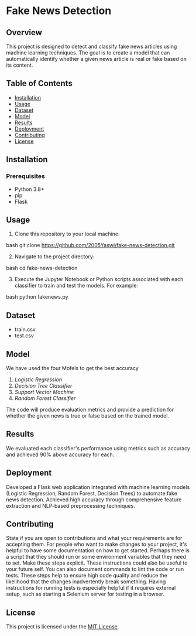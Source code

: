 # Fake News Detection

## Overview

This project is designed to detect and classify fake news articles using machine learning techniques. The goal is to create a model that can automatically identify whether a given news article is real or fake based on its content.

## Table of Contents

- [Installation](#installation)
- [Usage](#usage)
- [Dataset](#dataset)
- [Model](#model)
- [Results](#results)
- [Deployment](#deployment)
- [Contributing](#contributing)
- [License](#license)

## Installation

### Prerequisites

- Python 3.8+
- pip
- Flask

## Usage

1. Clone this repository to your local machine:

bash
git clone https://github.com/2005Yaswi/fake-news-detection.git


2. Navigate to the project directory:

bash
cd fake-news-detection


3. Execute the Jupyter Notebook or Python scripts associated with each classifier to train and test the models. For example:

bash
python fakenews.py

## Dataset

- train.csv
- test.csv

## Model
We have used the four Mofels to get the best accuracy
1. *Logistic Regression*
2. *Decision Tree Classifier*
3. *Support Vector Machine*
4. *Random Forest Classifier*

The code will produce evaluation metrics and provide a prediction for whether the given news is true or false based on the trained model.

## Results
We evaluated each classifier's performance using metrics such as accuracy and achieved 90% above accuracy for each.


## Deployment
Developed a Flask web application integrated with machine learning models (Logistic Regression, Random Forest, Decision Trees) to automate fake news detection. Achieved high accuracy through comprehensive feature extraction and NLP-based preprocessing techniques.

## Contributing
State if you are open to contributions and what your requirements are for accepting them.
For people who want to make changes to your project, it's helpful to have some documentation on how to get started. Perhaps there is a script that they should run or some environment variables that they need to set. Make these steps explicit. These instructions could also be useful to your future self.
You can also document commands to lint the code or run tests. These steps help to ensure high code quality and reduce the likelihood that the changes inadvertently break something. Having instructions for running tests is especially helpful if it requires external setup, such as starting a Selenium server for testing in a browser.
## License

This project is licensed under the [MIT License](LICENSE).
